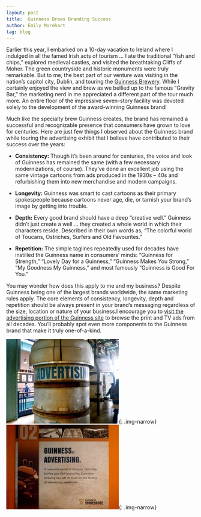 ```yaml
---
layout: post
title:  Guinness Brews Branding Success
author: Emily Morehart
tag: blog
---
```


Earlier this year, I embarked on a 10-day vacation to Ireland where I indulged in all the famed Irish acts of tourism … I ate the traditional “fish and chips,” explored medieval castles, and visited the breathtaking Cliffs of Moher. The green countryside and historic monuments were truly remarkable. But to me, the best part of our venture was visiting in the nation’s capitol city, Dublin, and touring the [Guinness Brewery](http://www.guinness-storehouse.com/en/Index.aspx). While I certainly enjoyed the view and brew as we bellied up to the famous “Gravity Bar,” the marketing nerd in me appreciated a different part of the tour much more. An entire floor of the impressive seven-story facility was devoted solely to the development of the award-winning Guinness brand!

Much like the specialty brew Guinness creates, the brand has remained a successful and recognizable presence that consumers have grown to love for centuries. Here are just few things I observed about the Guinness brand while touring the advertising exhibit that I believe have contributed to their success over the years:

- **Consistency:** Though it’s been around for centuries, the voice and look of Guinness has remained the same (with a few necessary modernizations, of course). They’ve done an excellent job using the same vintage cartoons from ads produced in the 1930s – 40s and refurbishing them into new merchandise and modern campaigns.

- **Longevity:** Guinness was smart to cast cartoons as their primary spokespeople because cartoons never age, die, or tarnish your brand’s image by getting into trouble.

- **Depth:** Every good brand should have a deep “creative well.” Guinness didn’t just create a well … they created a whole world in which their characters reside. Described in their own words as, “The colorful world of Toucans, Ostriches, Surfers and Old Favourites.”

- **Repetition:** The simple taglines repeatedly used for decades have instilled the Guinness name in consumers’ minds: “Guinness for Strength,” “Lovely Day for a Guinness,” “Guinness Makes You Strong,” “My Goodness My Guinness,” and most famously “Guinness is Good For You.”

You may wonder how does this apply to me and my business? Despite Guinness being one of the largest brands worldwide, the same marketing rules apply. The core elements of consistency, longevity, depth and repetition should be always present in your brand’s messaging regardless of the size, location or nature of your business.I encourage you to [visit the advertising portion of the Guinness site](http://www.guinness-storehouse.com/en/Advertisements.aspx?tid=4&decade=1930) to browse the print and TV ads from all decades. You’ll probably spot even more components to the Guinness brand that make it truly one-of-a-kind.

![](/img/545126_982948636603_1763785750_n-300x225.jpg){: .img-narrow}
![](/img/539633_982948671533_1886215955_n-300x225.jpg){: .img-narrow}
